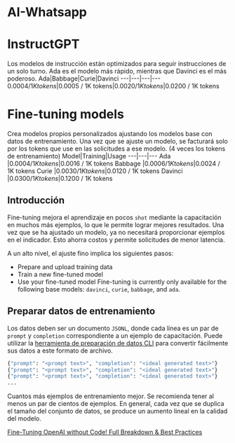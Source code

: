 # AI-Whatsapp
# InstructGPT
Los modelos de instrucción están optimizados para seguir instrucciones de un solo turno. Ada es el modelo más rápido, mientras que Davinci es el más poderoso. 
Ada|Babbage|Curie|Davinci
---|---|---|---
$0.0004 / 1K tokens|$0.0005 / 1K tokens|$0.0020 / 1K tokens|$0.0200 / 1K tokens
# Fine-tuning models
Crea modelos propios personalizados ajustando los modelos base con datos de entrenamiento. Una vez que se ajuste un modelo, se facturará solo por los tokens que use en las solicitudes a ese modelo. (4 veces los tokens de entrenamiento)
Model|Training|Usage
---|---|---
Ada	|$0.0004 / 1K tokens	|$0.0016 / 1K tokens
Babbage	|$0.0006 / 1K tokens	|$0.0024 / 1K tokens
Curie	|$0.0030 / 1K tokens	|$0.0120 / 1K tokens
Davinci	|$0.0300 / 1K tokens	|$0.1200 / 1K tokens
## Introducción
Fine-tuning mejora el aprendizaje en pocos `shot` mediante la capacitación en muchos más ejemplos, lo que le permite lograr mejores resultados. Una vez que se ha ajustado un modelo, ya no necesitará proporcionar ejemplos en el indicador. Esto ahorra costos y permite solicitudes de menor latencia.

A un alto nivel, el ajuste fino implica los siguientes pasos:
- Prepare and upload training data
- Train a new fine-tuned model
- Use your fine-tuned model
Fine-tuning is currently only available for the following base models: `davinci`, `curie`, `babbage`, and `ada`.
## Preparar datos de entrenamiento
Los datos deben ser un documento `JSONL`, donde cada línea es un par de `prompt` y `completion` correspondiente a un ejemplo de capacitación. Puede utilizar la [herramienta de preparación de datos CLI](https://platform.openai.com/docs/guides/fine-tuning/cli-data-preparation-tool) para convertir fácilmente sus datos a este formato de archivo.
```sh
{"prompt": "<prompt text>", "completion": "<ideal generated text>"}
{"prompt": "<prompt text>", "completion": "<ideal generated text>"}
{"prompt": "<prompt text>", "completion": "<ideal generated text>"}
...
```
Cuantos más ejemplos de entrenamiento mejor. Se recomienda tener al menos un par de cientos de ejemplos. En general, cada vez que se duplica el tamaño del conjunto de datos, se produce un aumento lineal en la calidad del modelo.


[Fine-Tuning OpenAI without Code! Full Breakdown & Best Practices
](https://youtu.be/c07eWV6Pois)